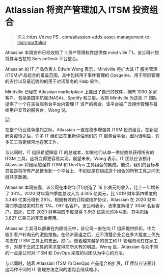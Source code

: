 # Atlassian 将资产管理加入 ITSM 投资组合

> 原文:[https://devo PS . com/atlassian-adds-asset-management-to-itsm-portfolio/](https://devops.com/atlassian-adds-asset-management-to-itsm-portfolio/)

Atlassian 本周宣布已经收购了 it 资产管理软件提供商 mind ville T1，该公司计划将其与吉拉的 ServiceDesk 平台整合。

Atlassian 的 IT 产品负责人 Edwin Wong 表示，Mindville 将扩大其 IT 服务管理(ITSM)产品组合的覆盖范围，其中包括用于事件管理的 Opsgenie、用于项目管理的吉拉以及最近收购的用于对话票务的 Halp 软件。

Mindville 已经在 Atlassian marketplace 上推出了自己的软件，拥有 1000 多家客户，包括美国宇航局(NASA)、Spotify 和三星。收购 Mindville 为这些 IT 团队提供了一个在吉拉服务台平台内管理 IT 资产的机会，该平台被广泛用作管理与最终用户交互的服务台，Wong 说。

![](../Images/c75052789721ebcbaecbbd24dbac2a2e.png)

在整个行业竞争激烈之际，Atlassian 一直在稳步增强其 ITSM 投资组合。在新冠肺炎疫情之后，许多 IT 组织正在重新评估他们的 IT 服务台平台，因为很明显，许多员工将更经常地在家工作。

与此同时，IT 组织希望降低 IT 的总成本，如果他们从单一供应商处获得所有的 ITSM 工具，这将变得更容易实现。展望未来，Wong 表示，IT 团队应该预计 Atlassian 将继续加强其 ITSM 和 DevOps 工具组合的集成。他说，我们的目标与其说是将所有产品整合到一个平台上，不如说是在组成这个组合的所有工具之间无缝共享数据。

Atlassian 本周披露，该公司在本财年(T1)创造了 16 亿美元的收入，比上一年增长了 33%。2020 财年第四季度总收入为 4.305 亿美元，比 2019 财年第四季度的 3.346 亿美元增长 29%。根据有效的订购或维护协议，Atlassian 在 2020 财年第四季度结束时共有 174，097 名客户。该公司表示，该季度新增了 3046 名新客户。然而，它在 2020 财年第四季度录得 3.852 亿美元的净亏损，其中包括 3.827 亿美元的非现金费用。

Atlassian 工具可以部署在内部或云中，该公司一直在向 IT 组织提供折扣，作为吸引客户转向云的激励措施。在经济衰退之后，还不清楚企业会在多大程度上优先考虑在 ITSM 工具上的支出。然而，随着越来越多的员工和 IT 管理员现在在家工作，对基于云的工具的需求变得前所未有的明显。Wong 说，Atlassian 与众不同的一点是公司对 ITSM 和 DevOps 采取的以团队为中心的方法。

与此同时，随着 Atlassian ITSM 和 DevOps 产品组合的扩展，IT 团队应该预计这两种不同的 IT 管理方法之间的差距会继续缩小。